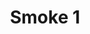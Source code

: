 ---
weight: 1
images:
- /images/photos/20230405 - Sortie Photo - Stéphane G. - 0078.jpg
title: Smoke 1
tags:
- portrait
- archive
---